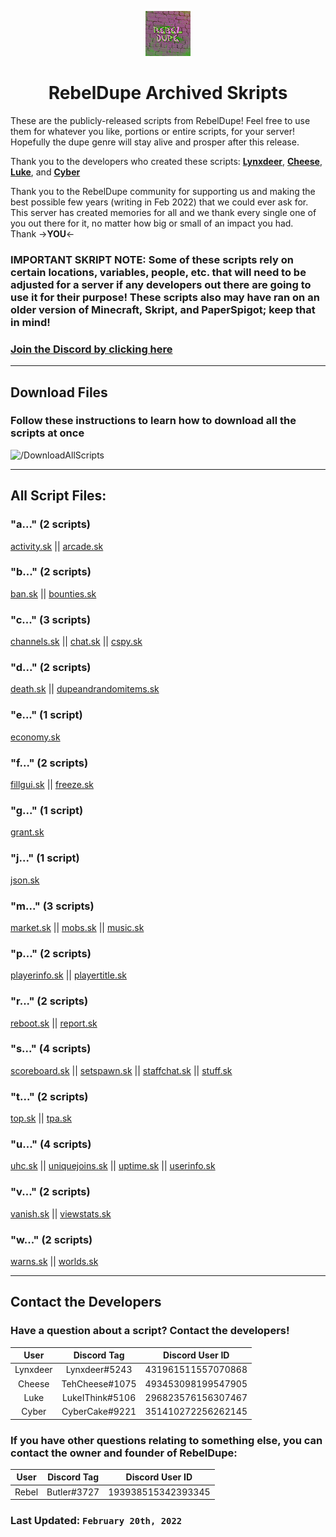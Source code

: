 <p align="center">
  <img src="https://raw.githubusercontent.com/CyberedCake/RDScripts/main/assets/RebelDupeLogo.png" />
</p>
<h1 align="center">RebelDupe Archived Skripts</h1>

These are the publicly-released scripts from RebelDupe! Feel free to use them for whatever you like, portions or 
entire scripts, for your server! Hopefully the dupe genre will stay alive and prosper after this release.

Thank you to the developers who created these scripts: **[Lynxdeer](#lynxdeer)**, **[Cheese](#cheese)**, **[Luke](#luke)**, and **[Cyber](#cyber)**     
           
Thank you to the RebelDupe community for supporting us and making the best possible few years (writing in Feb 2022) 
that we could ever ask for. This server has created memories for all and we thank every single one of you out there for it, no matter how big or small of an impact you had.          
Thank ->**YOU**<-

### IMPORTANT SKRIPT NOTE: Some of these scripts rely on certain locations, variables, people, etc. that will need to be adjusted for a server if any developers out there are going to use it for their purpose! These scripts also may have ran on an older version of Minecraft, Skript, and PaperSpigot; keep that in mind!

### [Join the Discord by clicking here](https://dsc.gg/rebeldupe)

---
## Download Files
### Follow these instructions to learn how to download all the scripts at once
![/DownloadAllScripts](assets/DownloadAllScripts.png)

---

## All Script Files:

### "a..." (2 scripts)
[activity.sk](https://github.com/CyberedCake/RDScripts/blob/main/scripts/activity.sk) ||
[arcade.sk](https://github.com/CyberedCake/RDScripts/blob/main/scripts/arcade.sk)

### "b..." (2 scripts)
[ban.sk](https://github.com/CyberedCake/RDScripts/blob/main/scripts/ban.sk) ||
[bounties.sk](https://github.com/CyberedCake/RDScripts/blob/main/scripts/bounties.sk)

### "c..." (3 scripts)
[channels.sk](https://github.com/CyberedCake/RDScripts/blob/main/scripts/channels.sk) ||
[chat.sk](https://github.com/CyberedCake/RDScripts/blob/main/scripts/chat.sk) ||
[cspy.sk](https://github.com/CyberedCake/RDScripts/blob/main/scripts/cspy.sk) 

### "d..." (2 scripts)
[death.sk](https://github.com/CyberedCake/RDScripts/blob/main/scripts/death.sk) ||
[dupeandrandomitems.sk](https://github.com/CyberedCake/RDScripts/blob/main/scripts/dupeandrandomitems.sk) 

### "e..." (1 script)
[economy.sk](https://github.com/CyberedCake/RDScripts/blob/main/scripts/economy.sk) 

### "f..." (2 scripts)
[fillgui.sk](https://github.com/CyberedCake/RDScripts/blob/main/scripts/fillgui.sk) ||
[freeze.sk](https://github.com/CyberedCake/RDScripts/blob/main/scripts/freeze.sk) 

### "g..." (1 script)
[grant.sk](https://github.com/CyberedCake/RDScripts/blob/main/scripts/grant.sk) 

### "j..." (1 script)
[json.sk](https://github.com/CyberedCake/RDScripts/blob/main/scripts/json.sk) 

### "m..." (3 scripts)
[market.sk](https://github.com/CyberedCake/RDScripts/blob/main/scripts/market.sk) ||
[mobs.sk](https://github.com/CyberedCake/RDScripts/blob/main/scripts/mobs.sk) ||
[music.sk](https://github.com/CyberedCake/RDScripts/blob/main/scripts/music.sk) 

### "p..." (2 scripts)
[playerinfo.sk](https://github.com/CyberedCake/RDScripts/blob/main/scripts/playerinfo.sk) ||
[playertitle.sk](https://github.com/CyberedCake/RDScripts/blob/main/scripts/playertitle.sk) 

### "r..." (2 scripts)
[reboot.sk](https://github.com/CyberedCake/RDScripts/blob/main/scripts/reboot.sk) ||
[report.sk](https://github.com/CyberedCake/RDScripts/blob/main/scripts/report.sk) 

### "s..." (4 scripts)
[scoreboard.sk](https://github.com/CyberedCake/RDScripts/blob/main/scripts/scoreboard.sk) ||
[setspawn.sk](https://github.com/CyberedCake/RDScripts/blob/main/scripts/setspawn.sk) ||
[staffchat.sk](https://github.com/CyberedCake/RDScripts/blob/main/scripts/staffchat.sk) ||
[stuff.sk](https://github.com/CyberedCake/RDScripts/blob/main/scripts/stuff.sk) 

### "t..." (2 scripts)
[top.sk](https://github.com/CyberedCake/RDScripts/blob/main/scripts/top.sk) ||
[tpa.sk](https://github.com/CyberedCake/RDScripts/blob/main/scripts/tpa.sk) 

### "u..." (4 scripts)
[uhc.sk](https://github.com/CyberedCake/RDScripts/blob/main/scripts/uhc.sk) ||
[uniquejoins.sk](https://github.com/CyberedCake/RDScripts/blob/main/scripts/uniquejoins.sk) ||
[uptime.sk](https://github.com/CyberedCake/RDScripts/blob/main/scripts/uptime.sk) ||
[userinfo.sk](https://github.com/CyberedCake/RDScripts/blob/main/scripts/userinfo.sk)

### "v..." (2 scripts)
[vanish.sk](https://github.com/CyberedCake/RDScripts/blob/main/scripts/vanish.sk) ||
[viewstats.sk](https://github.com/CyberedCake/RDScripts/blob/main/scripts/viewstats.sk)

### "w..." (2 scripts)
[warns.sk](https://github.com/CyberedCake/RDScripts/blob/main/scripts/warns.sk) ||
[worlds.sk](https://github.com/CyberedCake/RDScripts/blob/main/scripts/worlds.sk) 

---
<a name="lynxdeer"></a> <a name="cheese"></a> <a name="luke"></a> <a name="cyber"></a>

## Contact the Developers
### Have a question about a script? Contact the developers!
| User             | Discord Tag     | Discord User ID    |
| :--------------: | :-------------: | :----------------: |
| Lynxdeer         | Lynxdeer#5243   | 431961511557070868 |
| Cheese           | TehCheese#1075  | 493453098199547905 |
| Luke             | LukeIThink#5106 | 296823576156307467 |
| Cyber            | CyberCake#9221  | 351410272256262145 |

### If you have other questions relating to something else, you can contact the owner and founder of RebelDupe:
| User            | Discord Tag | Discord User ID    |
| :-------------: | :---------: | :----------------: |
| Rebel           | Butler#3727 | 193938515342393345 |

### Last Updated: `February 20th, 2022`